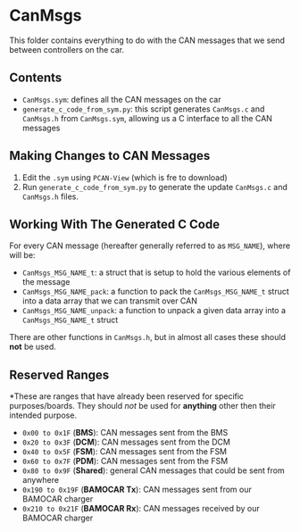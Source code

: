 # CanMsgs
This folder contains everything to do with the CAN messages that we send between controllers on the car. 

## Contents
 - `CanMsgs.sym`: defines all the CAN messages on the car
 - `generate_c_code_from_sym.py`: this script generates `CanMsgs.c` and `CanMsgs.h` from `CanMsgs.sym`, allowing us a C interface to all the CAN messages

 ## Making Changes to CAN Messages
 1. Edit the `.sym` using `PCAN-View` (which is fre to download)
 1. Run `generate_c_code_from_sym.py` to generate the update `CanMsgs.c` and `CanMsgs.h` files.

 ## Working With The Generated C Code
 For every CAN message (hereafter generally referred to as `MSG_NAME`), where will be:
 - `CanMsgs_MSG_NAME_t`: a struct that is setup to hold the various elements of the message
 - `CanMsgs_MSG_NAME_pack`: a function to pack the `CanMsgs_MSG_NAME_t` struct into a data array that we can transmit over CAN  
 - `CanMsgs_MSG_NAME_unpack`: a function to unpack a given data array into a `CanMsgs_MSG_NAME_t` struct 

 There are other functions in `CanMsgs.h`, but in almost all cases these should **not** be used.

 ## Reserved Ranges
 *These are ranges that have already been reserved for specific purposes/boards. They should _not_ be used for **anything** other then their intended purpose.
- `0x00 to 0x1F` (**BMS**): CAN messages sent from the BMS
- `0x20 to 0x3F` (**DCM**): CAN messages sent from the DCM
- `0x40 to 0x5F` (**FSM**): CAN messages sent from the FSM
- `0x60 to 0x7F` (**PDM**): CAN messages sent from the FSM
- `0x80 to 0x9F` (**Shared**): general CAN messages that could be sent from anywhere
- `0x190 to 0x19F` (**BAMOCAR Tx**): CAN messages sent from our BAMOCAR charger
- `0x210 to 0x21F` (**BAMOCAR Rx**): CAN messages received by our BAMOCAR charger
